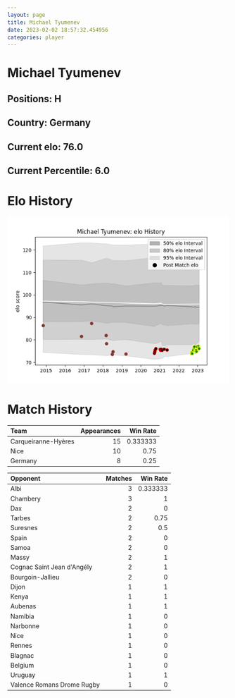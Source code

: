 ```yaml
---  
layout: page  
title: Michael Tyumenev  
date: 2023-02-02 18:57:32.454956  
categories: player  
---
```

# Michael Tyumenev

## Positions: H

## Country: Germany

## Current elo: 76.0

## Current Percentile: 6.0

# Elo History


![elo history](history_MichaelTyumenev.png)
# Match History


| Team                |   Appearances |   Win Rate |
|:--------------------|--------------:|-----------:|
| Carqueiranne-Hyères |            15 |   0.333333 |
| Nice                |            10 |   0.75     |
| Germany             |             8 |   0.25     |

| Opponent                   |   Matches |   Win Rate |
|:---------------------------|----------:|-----------:|
| Albi                       |         3 |   0.333333 |
| Chambery                   |         3 |   1        |
| Dax                        |         2 |   0        |
| Tarbes                     |         2 |   0.75     |
| Suresnes                   |         2 |   0.5      |
| Spain                      |         2 |   0        |
| Samoa                      |         2 |   0        |
| Massy                      |         2 |   1        |
| Cognac Saint Jean d'Angély |         2 |   1        |
| Bourgoin-Jallieu           |         2 |   0        |
| Dijon                      |         1 |   1        |
| Kenya                      |         1 |   1        |
| Aubenas                    |         1 |   1        |
| Namibia                    |         1 |   0        |
| Narbonne                   |         1 |   0        |
| Nice                       |         1 |   0        |
| Rennes                     |         1 |   0        |
| Blagnac                    |         1 |   0        |
| Belgium                    |         1 |   0        |
| Uruguay                    |         1 |   1        |
| Valence Romans Drome Rugby |         1 |   0        |
